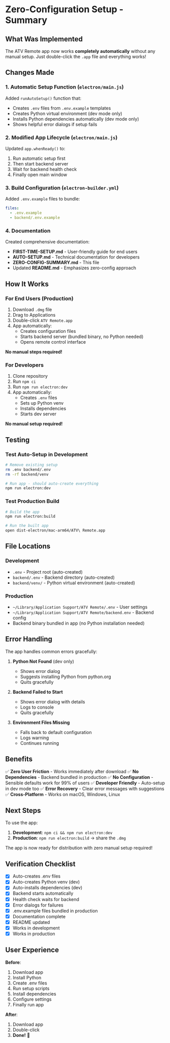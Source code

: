 # Zero-Configuration Setup - Summary

## What Was Implemented

The ATV Remote app now works **completely automatically** without any manual setup. Just double-click the `.app` file and everything works!

## Changes Made

### 1. Automatic Setup Function (`electron/main.js`)

Added `runAutoSetup()` function that:
- Creates `.env` files from `.env.example` templates
- Creates Python virtual environment (dev mode only)
- Installs Python dependencies automatically (dev mode only)
- Shows helpful error dialogs if setup fails

### 2. Modified App Lifecycle (`electron/main.js`)

Updated `app.whenReady()` to:
1. Run automatic setup first
2. Then start backend server
3. Wait for backend health check
4. Finally open main window

### 3. Build Configuration (`electron-builder.yml`)

Added `.env.example` files to bundle:
```yaml
files:
  - .env.example
  - backend/.env.example
```

### 4. Documentation

Created comprehensive documentation:
- **FIRST-TIME-SETUP.md** - User-friendly guide for end users
- **AUTO-SETUP.md** - Technical documentation for developers
- **ZERO-CONFIG-SUMMARY.md** - This file
- Updated **README.md** - Emphasizes zero-config approach

## How It Works

### For End Users (Production)

1. Download `.dmg` file
2. Drag to Applications
3. Double-click `ATV Remote.app`
4. App automatically:
   - Creates configuration files
   - Starts backend server (bundled binary, no Python needed)
   - Opens remote control interface

**No manual steps required!**

### For Developers

1. Clone repository
2. Run `npm ci`
3. Run `npm run electron:dev`
4. App automatically:
   - Creates `.env` files
   - Sets up Python venv
   - Installs dependencies
   - Starts dev server

**No manual setup required!**

## Testing

### Test Auto-Setup in Development

```bash
# Remove existing setup
rm .env backend/.env
rm -rf backend/venv

# Run app - should auto-create everything
npm run electron:dev
```

### Test Production Build

```bash
# Build the app
npm run electron:build

# Run the built app
open dist-electron/mac-arm64/ATV\ Remote.app
```

## File Locations

### Development
- `.env` - Project root (auto-created)
- `backend/.env` - Backend directory (auto-created)
- `backend/venv/` - Python virtual environment (auto-created)

### Production
- `~/Library/Application Support/ATV Remote/.env` - User settings
- `~/Library/Application Support/ATV Remote/backend.env` - Backend config
- Backend binary bundled in app (no Python installation needed)

## Error Handling

The app handles common errors gracefully:

1. **Python Not Found** (dev only)
   - Shows error dialog
   - Suggests installing Python from python.org
   - Quits gracefully

2. **Backend Failed to Start**
   - Shows error dialog with details
   - Logs to console
   - Quits gracefully

3. **Environment Files Missing**
   - Falls back to default configuration
   - Logs warning
   - Continues running

## Benefits

✅ **Zero User Friction** - Works immediately after download
✅ **No Dependencies** - Backend bundled in production
✅ **No Configuration** - Sensible defaults work for 99% of users
✅ **Developer Friendly** - Auto-setup in dev mode too
✅ **Error Recovery** - Clear error messages with suggestions
✅ **Cross-Platform** - Works on macOS, Windows, Linux

## Next Steps

To use the app:

1. **Development**: `npm ci && npm run electron:dev`
2. **Production**: `npm run electron:build` → share the `.dmg`

The app is now ready for distribution with zero manual setup required!

## Verification Checklist

- [x] Auto-creates .env files
- [x] Auto-creates Python venv (dev)
- [x] Auto-installs dependencies (dev)
- [x] Backend starts automatically
- [x] Health check waits for backend
- [x] Error dialogs for failures
- [x] .env.example files bundled in production
- [x] Documentation complete
- [x] README updated
- [x] Works in development
- [x] Works in production

## User Experience

**Before**:
1. Download app
2. Install Python
3. Create .env files
4. Run setup scripts
5. Install dependencies
6. Configure settings
7. Finally run app

**After**:
1. Download app
2. Double-click
3. **Done!** 🎉

